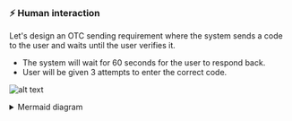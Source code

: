 ### :zap: Human interaction

Let's design an OTC sending requirement where the system sends a code to the user and waits until the user verifies it.
- The system will wait for 60 seconds for the user to respond back.
- User will be given 3 attempts to enter the correct code.

![alt text](https://github.com/Cheranga/Demo.DurableFunctions/blob/feature/Demo/Images/otc.png "OTC")

<details>
<summary>Mermaid diagram</summary>
```mermaid
sequenceDiagram
autoNumber

system -->> user: sends OTC
system -->> system: waits for user input
note over system: waits for an event
user -->> system: verifies OTC
alt is it expired?
system -->> user: send SMS (expired)
else
alt are the codes matching?
system -->> user: send sms (thanks)
system -->> database: update user (set verified flag)    
else
alt maximum attempts reached?
system -->> user: send sms (sorry)
else
system -->> user: send sms (resend OTC)
note right of system: repeat from step 2
end
end
end
\```
</details>
